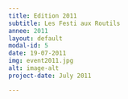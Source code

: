 ```yaml
---
title: Edition 2011
subtitle: Les Festi aux Routils
annee: 2011
layout: default
modal-id: 5
date: 19-07-2011
img: event2011.jpg
alt: image-alt
project-date: July 2011

---
```

